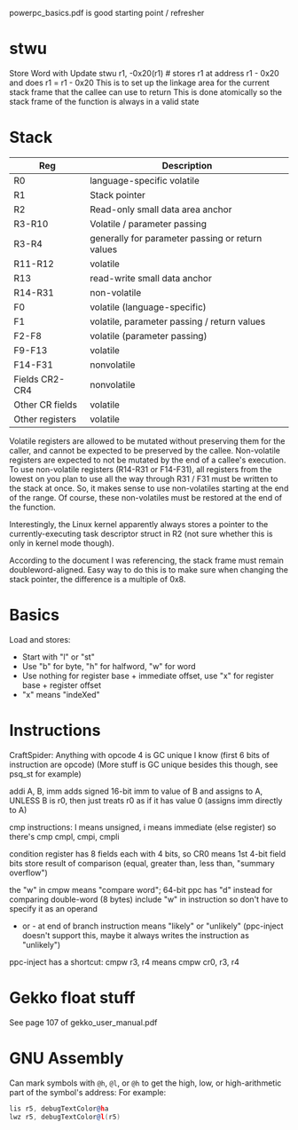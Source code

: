 powerpc_basics.pdf is good starting point / refresher

# stwu

Store Word with Update
stwu r1, -0x20(r1) # stores r1 at address r1 - 0x20 and does r1 = r1 - 0x20
This is to set up the linkage area for the current stack frame that the callee can use to return
This is done atomically so the stack frame of the function is always in a valid state

# Stack

| Reg             | Description                                      |
| --------------- | ------------------------------------------------ |
| R0              | language-specific volatile                       |
| R1              | Stack pointer                                    |
| R2              | Read-only small data area anchor                 |
| R3-R10          | Volatile / parameter passing                     |
| R3-R4           | generally for parameter passing or return values |
| R11-R12         | volatile                                         |
| R13             | read-write small data anchor                     |
| R14-R31         | non-volatile                                     |
| F0              | volatile (language-specific)                     |
| F1              | volatile, parameter passing / return values      |
| F2-F8           | volatile (parameter passing)                     |
| F9-F13          | volatile                                         |
| F14-F31         | nonvolatile                                      |
| Fields CR2-CR4  | nonvolatile                                      |
| Other CR fields | volatile                                         |
| Other registers | volatile                                         |

Volatile registers are allowed to be mutated without preserving them for the
caller, and cannot be expected to be preserved by the callee. Non-volatile
registers are expected to not be mutated by the end of a callee's execution. To
use non-volatile registers (R14-R31 or F14-F31), all registers from the lowest
on you plan to use all the way through R31 / F31 must be written to the stack
at once. So, it makes sense to use non-volatiles starting at the end of the
range. Of course, these non-volatiles must be restored at the end of the function.

Interestingly, the Linux kernel apparently always stores a pointer to the currently-executing task descriptor struct in R2 (not sure whether this is only in kernel mode though).

According to the document I was referencing, the stack frame must remain doubleword-aligned. Easy way to do this is to make sure when changing the stack pointer, the difference is a multiple of 0x8.

# Basics

Load and stores:

- Start with "l" or "st"
- Use "b" for byte, "h" for halfword, "w" for word
- Use nothing for register base + immediate offset, use "x" for register base + register offset
- "x" means "indeXed"

# Instructions

CraftSpider:
Anything with opcode 4 is GC unique I know (first 6 bits of instruction are opcode)
(More stuff is GC unique besides this though, see psq_st for example)

addi A, B, imm
adds signed 16-bit imm to value of B and assigns to A, UNLESS B is r0, then
just treats r0 as if it has value 0 (assigns imm directly to A)

cmp instructions:
l means unsigned, i means immediate (else register)
so there's cmp cmpl, cmpi, cmpli

condition register has 8 fields each with 4 bits, so CR0 means 1st 4-bit field
bits store result of comparison (equal, greater than, less than, "summary overflow")

the "w" in cmpw means "compare word"; 64-bit ppc has "d" instead for comparing double-word (8 bytes)
include "w" in instruction so don't have to specify it as an operand

+ or - at end of branch instruction means "likely" or "unlikely"
  (ppc-inject doesn't support this, maybe it always writes the instruction as "unlikely")

ppc-inject has a shortcut: cmpw r3, r4 means cmpw cr0, r3, r4

# Gekko float stuff

See page 107 of gekko_user_manual.pdf

# GNU Assembly

Can mark symbols with `@h`, `@l`, or `@h` to get the high, low, or high-arithmetic part of the symbol's address:
For example:

```asm
lis r5, debugTextColor@ha
lwz r5, debugTextColor@l(r5)
```
